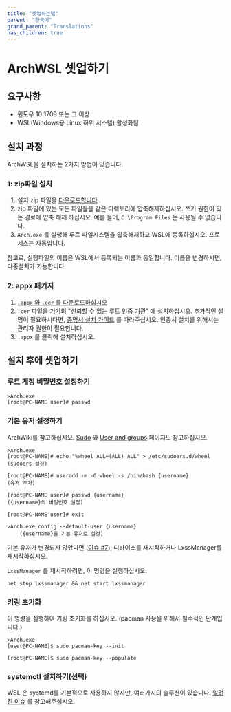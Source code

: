 ```yaml
---
title: "셋업하는법"
parent: "한국어"
grand_parent: "Translations"
has_children: true
---
```

# ArchWSL 셋업하기

## 요구사항

* 윈도우 10 1709 또는 그 이상
* WSL(Windows용 Linux 하위 시스템) 활성화됨

## 설치 과정

ArchWSL을 설치하는 2가지 방법이 있습니다.

### 1: zip파일 설치

1. 설치 zip 파일을 [다운로드합니다](https://github.com/yuk7/ArchWSL/releases/latest) .
2. zip 파일에 있는 모든 파일들을 같은 디렉토리에 압축해제하십시오.
   쓰기 권한이 있는 경로에 압축 해제 하십시오.
   예를 들어, `C:\Program Files` 는 사용될 수 없습니다.
3. `Arch.exe` 를 실행해 루트 파일시스템을 압축해제하고 WSL에 등록하십시오. 프로세스는 자동입니다.

참고로, 실행파일의 이름은 WSL에서 등록되는 이름과 동일합니다.
이름을 변경하시면, 다중설치가 가능합니다.

### 2: appx 패키지

1. [`.appx` 와 `.cer` 를 다운로드하십시오](https://github.com/yuk7/ArchWSL/releases/latest)
2. `.cer` 파일을 기기의 "신뢰할 수 있는 루트 인증 기관" 에 설치하십시오.
   추가적인 설명이 필요하시다면, [증명서 설치 가이드](Install-Certificate.md) 를 따라주십시오.
   인증서 설치를 위해서는 관리자 권한이 필요합니다.
3. `.appx` 를 클릭해 설치하십시오.

## 설치 후에 셋업하기

### 루트 계정 비밀번호 설정하기

```shell
>Arch.exe
[root@PC-NAME user]# passwd
```

### 기본 유저 설정하기

ArchWiki를 참고하십시오.
[Sudo](https://wiki.archlinux.org/index.php/Sudo#Example_entries)
와
[User and groups](https://wiki.archlinux.org/index.php/Users_and_groups) 페이지도 참고하십시오.

```shell
>Arch.exe
[root@PC-NAME]# echo "%wheel ALL=(ALL) ALL" > /etc/sudoers.d/wheel
(sudoers 설정)

[root@PC-NAME]# useradd -m -G wheel -s /bin/bash {username}
(유저 추가)

[root@PC-NAME user]# passwd {username}
({username}의 비밀번호 설정)

[root@PC-NAME user]# exit

>Arch.exe config --default-user {username}
    ({username}을 기본 유저로 설정)
```

기본 유저가 변경되지 않았다면
([이슈 #7](https://github.com/yuk7/ArchWSL/issues/7)),
디바이스를 재시작하거나 LxssManager를 재시작하십시오.

`LxssManager` 를 재시작하려면, 이 명령을 실행하십시오:

```batch
net stop lxssmanager && net start lxssmanager
```

### 키링 초기화

이 명령을 실행하여 키링 초기화를 하십시오.
(pacman 사용을 위해서 필수적인 단계입니다.)

```shell
>Arch.exe
[user@PC-NAME]$ sudo pacman-key --init

[root@PC-NAME]$ sudo pacman-key --populate
```

### systemctl 설치하기(선택)

WSL 은 systemd를 기본적으로 사용하지 않지만, 여러가지의 솔루션이 있습니다.
[알려진 이슈](Known-issues.md#systemdsystemctl) 를 참고해주십시오.
